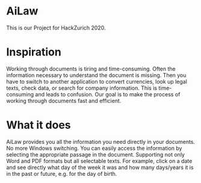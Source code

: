 # AiLaw
This is our Project for HackZurich 2020.
# Inspiration

Working through documents is tiring and time-consuming. Often the information necessary to understand the document is missing. Then you have to switch to another application to convert currencies, look up legal texts, check data, or search for company information. This is time-consuming and leads to confusion. Our goal is to make the process of working through documents fast and efficient.


# What it does

AiLaw provides you all the information you need directly in your documents. No more Windows switching. You can easily access the information by selecting the appropriate passage in the document. Supporting not only Word and PDF formats but all selectable texts. For example, click on a date and see directly what day of the week it was and how many days/years it is in the past or future, e.g. for the day of birth.
